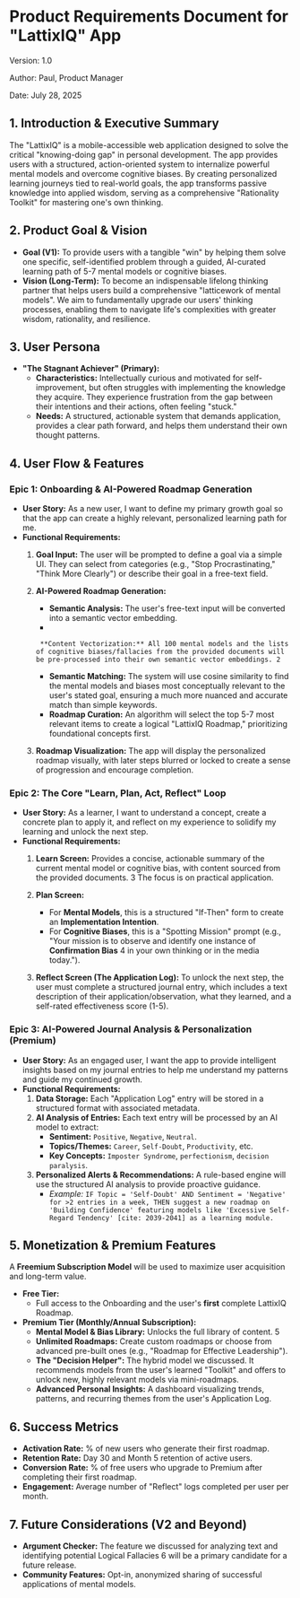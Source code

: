 # **Product Requirements Document for "LattixIQ" App**

Version: 1.0

Author: Paul, Product Manager

Date: July 28, 2025

## 1. **Introduction & Executive Summary**

The "LattixIQ" is a mobile-accessible web application designed to solve the critical "knowing-doing gap" in personal development. The app provides users with a structured, action-oriented system to internalize powerful mental models and overcome cognitive biases. By creating personalized learning journeys tied to real-world goals, the app transforms passive knowledge into applied wisdom, serving as a comprehensive "Rationality Toolkit" for mastering one's own thinking.

## 2. **Product Goal & Vision**

- **Goal (V1):** To provide users with a tangible "win" by helping them solve one specific, self-identified problem through a guided, AI-curated learning path of 5-7 mental models or cognitive biases.
- **Vision (Long-Term):** To become an indispensable lifelong thinking partner that helps users build a comprehensive "latticework of mental models". We aim to fundamentally upgrade our users' thinking processes, enabling them to navigate life's complexities with greater wisdom, rationality, and resilience.

## 3. **User Persona**

- **"The Stagnant Achiever" (Primary):**
    - **Characteristics:** Intellectually curious and motivated for self-improvement, but often struggles with implementing the knowledge they acquire. They experience frustration from the gap between their intentions and their actions, often feeling "stuck."
    - **Needs:** A structured, actionable system that demands application, provides a clear path forward, and helps them understand their own thought patterns.

## 4. **User Flow & Features**

### **Epic 1: Onboarding & AI-Powered Roadmap Generation**

- **User Story:** As a new user, I want to define my primary growth goal so that the app can create a highly relevant, personalized learning path for me.
- **Functional Requirements:**
    1. **Goal Input:** The user will be prompted to define a goal via a simple UI. They can select from categories (e.g., "Stop Procrastinating," "Think More Clearly") or describe their goal in a free-text field.
    2. **AI-Powered Roadmap Generation:**
        - **Semantic Analysis:** The user's free-text input will be converted into a semantic vector embedding.
        - 
            
            **Content Vectorization:** All 100 mental models and the lists of cognitive biases/fallacies from the provided documents will be pre-processed into their own semantic vector embeddings. 2
            
        - **Semantic Matching:** The system will use cosine similarity to find the mental models and biases most conceptually relevant to the user's stated goal, ensuring a much more nuanced and accurate match than simple keywords.
        - **Roadmap Curation:** An algorithm will select the top 5-7 most relevant items to create a logical "LattixIQ Roadmap," prioritizing foundational concepts first.
    3. **Roadmap Visualization:** The app will display the personalized roadmap visually, with later steps blurred or locked to create a sense of progression and encourage completion.

### **Epic 2: The Core "Learn, Plan, Act, Reflect" Loop**

- **User Story:** As a learner, I want to understand a concept, create a concrete plan to apply it, and reflect on my experience to solidify my learning and unlock the next step.
- **Functional Requirements:**
    1. **Learn Screen:** Provides a concise, actionable summary of the current mental model or cognitive bias, with content sourced from the provided documents. 3 The focus is on practical application.
        
    2. **Plan Screen:**
        - For **Mental Models**, this is a structured "If-Then" form to create an **Implementation Intention**.
        - For **Cognitive Biases**, this is a "Spotting Mission" prompt (e.g., "Your mission is to observe and identify one instance of **Confirmation Bias** 4 in your own thinking or in the media today.").
            
    3. **Reflect Screen (The Application Log):** To unlock the next step, the user must complete a structured journal entry, which includes a text description of their application/observation, what they learned, and a self-rated effectiveness score (1-5).

### **Epic 3: AI-Powered Journal Analysis & Personalization (Premium)**

- **User Story:** As an engaged user, I want the app to provide intelligent insights based on my journal entries to help me understand my patterns and guide my continued growth.
- **Functional Requirements:**
    1. **Data Storage:** Each "Application Log" entry will be stored in a structured format with associated metadata.
    2. **AI Analysis of Entries:** Each text entry will be processed by an AI model to extract:
        - **Sentiment:** `Positive`, `Negative`, `Neutral`.
        - **Topics/Themes:** `Career`, `Self-Doubt`, `Productivity`, etc.
        - **Key Concepts:** `Imposter Syndrome`, `perfectionism`, `decision paralysis`.
    3. **Personalized Alerts & Recommendations:** A rule-based engine will use the structured AI analysis to provide proactive guidance.
        - *Example:* `IF Topic = 'Self-Doubt' AND Sentiment = 'Negative' for >2 entries in a week, THEN suggest a new roadmap on 'Building Confidence' featuring models like 'Excessive Self-Regard Tendency' [cite: 2039-2041] as a learning module.`

## 5. **Monetization & Premium Features**

A **Freemium Subscription Model** will be used to maximize user acquisition and long-term value.

- **Free Tier:**
    - Full access to the Onboarding and the user's **first** complete LattixIQ Roadmap.
- **Premium Tier (Monthly/Annual Subscription):**
    - **Mental Model & Bias Library:** Unlocks the full library of content. 5
    - **Unlimited Roadmaps:** Create custom roadmaps or choose from advanced pre-built ones (e.g., "Roadmap for Effective Leadership").
    - **The "Decision Helper":** The hybrid model we discussed. It recommends models from the user's learned "Toolkit" and offers to unlock new, highly relevant models via mini-roadmaps.
    - **Advanced Personal Insights:** A dashboard visualizing trends, patterns, and recurring themes from the user's Application Log.

## 6. **Success Metrics**

- **Activation Rate:** % of new users who generate their first roadmap.
- **Retention Rate:** Day 30 and Month 5 retention of active users.
- **Conversion Rate:** % of free users who upgrade to Premium after completing their first roadmap.
- **Engagement:** Average number of "Reflect" logs completed per user per month.

## 7. **Future Considerations (V2 and Beyond)**

- **Argument Checker:** The feature we discussed for analyzing text and identifying potential Logical Fallacies 6 will be a primary candidate for a future release.
- **Community Features:** Opt-in, anonymized sharing of successful applications of mental models.